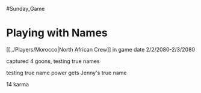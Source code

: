 #Sunday_Game
# Playing with Names
[[../Players/Morocco|North African Crew]]
in game date 2/2/2080-2/3/2080


captured 4 goons, testing true names

testing true name power
gets Jenny's true name

14 karma